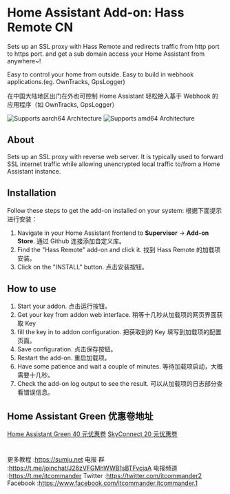 # Home Assistant Add-on: Hass Remote CN

Sets up an SSL proxy with Hass Remote and redirects traffic from http port to https port.
and get a sub domain access your Home Assistant from anywhere~!

Easy to control your home from outside.
Easy to build in webhook applications.(eg. OwnTracks, GpsLogger)

在中国大陆地区出门在外也可控制 Home Assistant
轻松接入基于 Webhook 的应用程序（如 OwnTracks, GpsLogger）

![Supports aarch64 Architecture][aarch64-shield] ![Supports amd64 Architecture][amd64-shield]

## About

Sets up an SSL proxy with reverse web server. It is typically used to forward SSL internet traffic while allowing unencrypted local traffic to/from a Home Assistant instance.

[aarch64-shield]: https://img.shields.io/badge/aarch64-yes-green.svg
[amd64-shield]: https://img.shields.io/badge/amd64-yes-green.svg

## Installation

Follow these steps to get the add-on installed on your system:
根据下面提示进行安装：

1. Navigate in your Home Assistant frontend to **Supervisor** -> **Add-on Store**.
   通过 Github 连接添加自定义库。
2. Find the "Hass Remote" add-on and click it.
   找到 Hass Remote 的加载项安装。
3. Click on the "INSTALL" button.
   点击安装按钮。

## How to use

1. Start your addon.
   点击运行按钮。
2. Get your key from addon web interface.
   稍等十几秒从加载项的网页界面获取 Key
3. fill the key in to addon configuration.
   把获取到的 Key 填写到加载项的配置页面。
4. Save configuration.
   点击保存按钮。
5. Restart the add-on.
   重启加载项。
6. Have some patience and wait a couple of minutes.
   等待加载项启动，大概需要十几秒。
7. Check the add-on log output to see the result.
   可以从加载项的日志部分查看错误信息。

## Home Assistant Green 优惠卷地址

[Home Assistant Green 40 元优惠卷](https://sumju.net/?p=7943)
[SkyConnect 20 元优惠卷](https://sumju.net/?p=7943)

#

更多教程 :https://sumju.net
电报 群 :https://t.me/joinchat/J26zVFGMhWWB1sBTFvcjaA
电报频道 :https://t.me/itcommander
Twitter :https://twitter.com/itcommander2
Facebook :https://www.facebook.com/itcommander.itcommander.1
